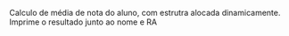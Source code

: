 Calculo de média de nota do aluno, com estrutra alocada dinamicamente. Imprime o resultado junto ao nome e RA

